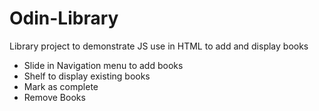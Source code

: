 # Odin-Library

Library project to demonstrate JS use in HTML to add and display books

- Slide in Navigation menu to add books
- Shelf to display existing books
- Mark as complete
- Remove Books
